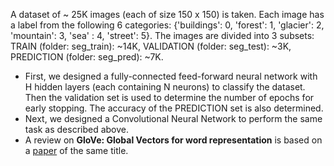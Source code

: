 A dataset of ~ 25K images (each of size 150 x 150) is taken.
Each image has a label from the following 6 categories: {'buildings': 0, 'forest': 1, 'glacier': 2, 'mountain': 3, 'sea' : 4, 'street': 5}.
The images are divided into 3 subsets: TRAIN (folder: seg_train): ~14K, VALIDATION (folder: seg_test): ~3K, PREDICTION (folder: seg_pred): ~7K.
* First, we designed a fully-connected feed-forward neural network with H hidden layers (each containing N neurons) to classify the dataset. Then the validation set is used to determine the number of epochs for early stopping. The accuracy of the PREDICTION set is also determined.
* Next, we designed a Convolutional Neural Network to perform the same task as described above.
* A review on **GloVe: Global Vectors for word representation** is based on a [paper](http://dx.doi.org/10.3115/v1/D14-1162) of the same title.
